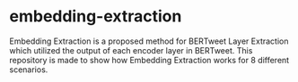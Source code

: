 # embedding-extraction
Embedding Extraction is a proposed method for BERTweet Layer Extraction which utilized the output of each encoder layer in BERTweet. This repository is made to show how Embedding Extraction works for 8 different scenarios.
